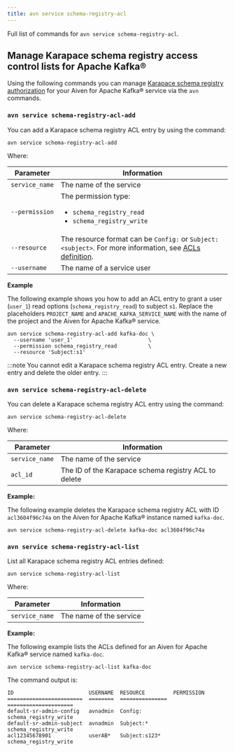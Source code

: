 ```yaml
---
title: avn service schema-registry-acl
---
```


Full list of commands for `avn service schema-registry-acl`.

## Manage Karapace schema registry access control lists for Apache Kafka®

Using the following commands you can manage
[Karapace schema registry authorization](/docs/products/kafka/karapace/concepts/schema-registry-authorization) for your Aiven for Apache Kafka® service via the `avn`
commands.

### `avn service schema-registry-acl-add`

You can add a Karapace schema registry ACL entry by using the command:

```
avn service schema-registry-acl-add
```

Where:

| Parameter      | Information                                                                                                                                                      |
| -------------- | ---------------------------------------------------------------------------------------------------------------------------------------------------------------- |
| `service_name` | The name of the service                                                                                                                                          |
| `--permission` | The permission type:<ul><li>`schema_registry_read`</li><li>`schema_registry_write`</li></ul>                                                                     |
| `--resource`   | The resource format can be `Config:` or `Subject:<subject>`. For more information, see [ACLs definition](/docs/products/kafka/karapace/concepts/acl-definition). |
| `--username`   | The name of a service user                                                                                                                                       |


**Example**

The following example shows you how to add an ACL entry to grant a user
(`user_1`) read options (`schema_registry_read`) to subject `s1`.
Replace the placeholders `PROJECT_NAME` and `APACHE_KAFKA_SERVICE_NAME`
with the name of the project and the Aiven for Apache Kafka® service.

```
avn service schema-registry-acl-add kafka-doc \
  --username 'user_1'                        \
  --permission schema_registry_read          \
  --resource 'Subject:s1'
```

:::note
You cannot edit a Karapace schema registry ACL entry. Create
a new entry and delete the older entry.
:::

### `avn service schema-registry-acl-delete`

You can delete a Karapace schema registry ACL entry using the command:

```
avn service schema-registry-acl-delete
```

Where:

| Parameter      | Information                                          |
| -------------- | ---------------------------------------------------- |
| `service_name` | The name of the service                              |
| `acl_id`       | The ID of the Karapace schema registry ACL to delete |

**Example:**

The following example deletes the Karapace schema registry ACL with ID
`acl3604f96c74a` on the Aiven for Apache Kafka® instance named
`kafka-doc`.

```
avn service schema-registry-acl-delete kafka-doc acl3604f96c74a
```

### `avn service schema-registry-acl-list`

List all Karapace schema registry ACL entries defined:

```
avn service schema-registry-acl-list
```

Where:

| Parameter      | Information             |
| -------------- | ----------------------- |
| `service_name` | The name of the service |

**Example:**

The following example lists the ACLs defined for an Aiven for Apache
Kafka® service named `kafka-doc`.

```
avn service schema-registry-acl-list kafka-doc
```

The command output is:

```text
ID                        USERNAME  RESOURCE         PERMISSION
========================  ========  ===============  =====================
default-sr-admin-config   avnadmin  Config:          schema_registry_write
default-sr-admin-subject  avnadmin  Subject:*        schema_registry_write
acl12345678901            userAB*   Subject:s123*    schema_registry_write
```
